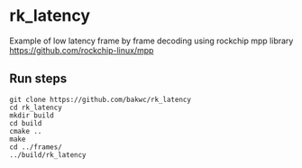 # rk_latency

Example of low latency frame by frame decoding using rockchip mpp library https://github.com/rockchip-linux/mpp

## Run steps
```
git clone https://github.com/bakwc/rk_latency
cd rk_latency
mkdir build
cd build
cmake ..
make
cd ../frames/
../build/rk_latency
```
